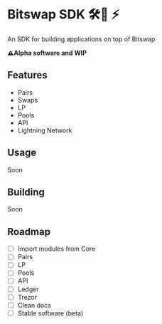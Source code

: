 # Bitswap SDK 🛠💱 ⚡

 An SDK for building applications on top of Bitswap 

**⚠️Alpha software and WIP**

## Features

- Pairs
- Swaps
- LP
- Pools
- API
- Lightning Network

## Usage

Soon

## Building 

Soon

## Roadmap

- [ ] Import modules from Core
- [ ] Pairs
- [ ] LP
- [ ] Pools
- [ ] API
- [ ] Ledger
- [ ] Trezor
- [ ] Clean docs
- [ ] Stable software (beta)
